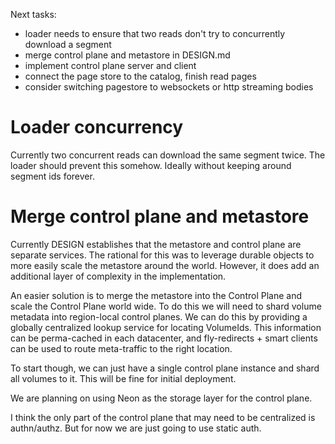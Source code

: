 Next tasks:
- loader needs to ensure that two reads don't try to concurrently download a segment
- merge control plane and metastore in DESIGN.md
- implement control plane server and client
- connect the page store to the catalog, finish read pages
- consider switching pagestore to websockets or http streaming bodies

# Loader concurrency
Currently two concurrent reads can download the same segment twice. The loader should prevent this somehow. Ideally without keeping around segment ids forever.

# Merge control plane and metastore
Currently DESIGN establishes that the metastore and control plane are separate services. The rational for this was to leverage durable objects to more easily scale the metastore around the world. However, it does add an additional layer of complexity in the implementation.

An easier solution is to merge the metastore into the Control Plane and scale the Control Plane world wide. To do this we will need to shard volume metadata into region-local control planes. We can do this by providing a globally centralized lookup service for locating VolumeIds. This information can be perma-cached in each datacenter, and fly-redirects + smart clients can be used to route meta-traffic to the right location.

To start though, we can just have a single control plane instance and shard all volumes to it. This will be fine for initial deployment.

We are planning on using Neon as the storage layer for the control plane.

I think the only part of the control plane that may need to be centralized is authn/authz. But for now we are just going to use static auth.